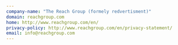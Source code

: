 ```yaml
---
company-name: "The Reach Group (formely redvertisment)"
domain: reachgroup.com
home: http://www.reachgroup.com/en/
privacy-policy: http://www.reachgroup.com/en/privacy-statement/
email: info@reachgroup.com
---
```




